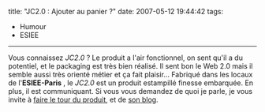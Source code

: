 title: "JC2.0 : Ajouter au panier ?"
date: 2007-05-12 19:44:42
tags:
  - Humour
  - ESIEE
---

Vous connaissez _JC2.0_&nbsp;? Le produit a l'air fonctionnel, on sent qu'il a du potentiel, et le packaging est très bien réalisé. Il sent bon le Web 2.0 mais il semble aussi très orienté métier et ça fait plaisir&#8230; Fabriqué dans les locaux de l'**ESIEE-Paris** , le _JC2.0_ est un produit estampillé finesse embarquée. En plus, il est communiquant. Si vous vous demandez de quoi je parle, je vous invite à [faire le tour du produit](//choain.fr/cvjc20/), et de [son blog](//jchoain.free.fr/wordpressfr/).